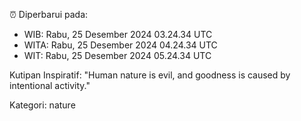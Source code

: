 ⏰ Diperbarui pada:
- WIB: Rabu, 25 Desember 2024 03.24.34 UTC
- WITA: Rabu, 25 Desember 2024 04.24.34 UTC
- WIT: Rabu, 25 Desember 2024 05.24.34 UTC

Kutipan Inspiratif:
"Human nature is evil, and goodness is caused by intentional activity."


Kategori: nature

